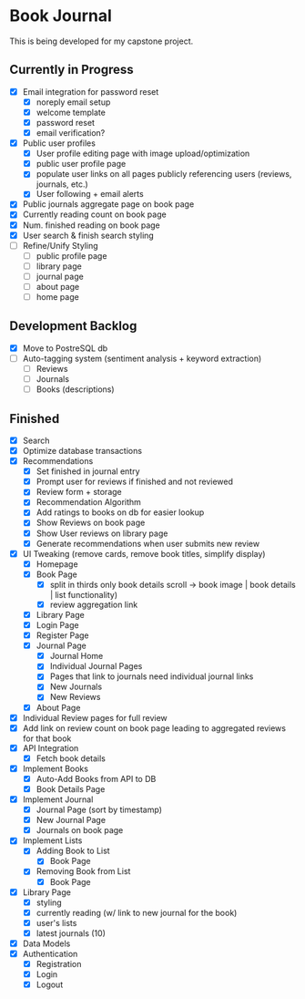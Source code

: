 # Book Journal

This is being developed for my capstone project.

## Currently in Progress

- [X] Email integration for password reset
  - [X] noreply email setup
  - [X] welcome template
  - [X] password reset
  - [X] email verification?
- [X] Public user profiles
  - [X] User profile editing page with image upload/optimization
  - [X] public user profile page
  - [X] populate user links on all pages publicly referencing users (reviews, journals, etc.)
  - [X] User following + email alerts
- [X] Public journals aggregate page on book page
- [X] Currently reading count on book page
- [X] Num. finished reading on book page
- [X] User search & finish search styling
- [ ] Refine/Unify Styling
  - [ ] public profile page
  - [ ] library page
  - [ ] journal page
  - [ ] about page
  - [ ] home page

## Development Backlog

- [X] Move to PostreSQL db
- [ ] Auto-tagging system (sentiment analysis + keyword extraction)
  - [ ] Reviews
  - [ ] Journals
  - [ ] Books (descriptions)

## Finished

- [X] Search
- [X] Optimize database transactions
- [X] Recommendations
  - [X] Set finished in journal entry
  - [X] Prompt user for reviews if finished and not reviewed
  - [X] Review form + storage
  - [X] Recommendation Algorithm
  - [X] Add ratings to books on db for easier lookup
  - [X] Show Reviews on book page
  - [X] Show User reviews on library page
  - [X] Generate recommendations when user submits new review
- [X] UI Tweaking (remove cards, remove book titles, simplify display)
  - [X] Homepage
  - [X] Book Page
    - [X] split in thirds only book details scroll -> book image | book details | list functionality)
    - [X] review aggregation link
  - [X] Library Page
  - [X] Login Page
  - [X] Register Page
  - [X] Journal Page
    - [X] Journal Home
    - [X] Individual Journal Pages
    - [X] Pages that link to journals need individual journal links
    - [X] New Journals
    - [X] New Reviews
  - [X] About Page

- [X] Individual Review pages for full review
- [X] Add link on review count on book page leading to aggregated reviews for that book
- [X] API Integration
  - [X] Fetch book details
- [X] Implement Books
  - [X] Auto-Add Books from API to DB
  - [X] Book Details Page
- [X] Implement Journal
  - [X] Journal Page (sort by timestamp)
  - [X] New Journal Page
  - [X] Journals on book page
- [X] Implement Lists
  - [X] Adding Book to List
    - [X] Book Page
  - [X] Removing Book from List
    - [X] Book Page
- [X] Library Page
  - [X] styling
  - [X] currently reading (w/ link to new journal for the book)
  - [X] user's lists
  - [X] latest journals (10)
- [X] Data Models
- [X] Authentication
  - [X] Registration
  - [X] Login
  - [X] Logout
